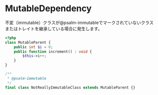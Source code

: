 # MutableDependency
不変（immutable）クラスが@psalm-immutableでマークされていないクラスまたはトレイトを継承している場合に発生します。

```php
<?php
class MutableParent {
    public int $i = 0;
    public function increment() : void {
        $this->i++;
    }
}

/** 
 * @psalm-immutable 
 */
final class NotReallyImmutableClass extends MutableParent {}
```

